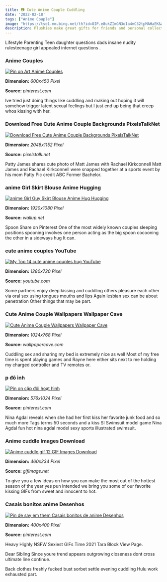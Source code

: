 ```yaml
---
title: 📷 Cute Anime Couple Cuddling
date: '2022-02-18'
tags: ["Anime Couple"]
image: "https://tse1.mm.bing.net/th?id=OIP.e8ukZImGN3oIa4mC32tpMAHaEK&amp;pid=15.1"
description: Plushies make great gifts for friends and personal collections People of all ages appreciate a cuddle buddy be it kids or adults And the cutest types of plus
---
```




Lifestyle Parenting Teen daughter questions dads insane nudity rulesteenage girl appealed internet questions .



###  Anime Couples

[![Pin on Art  Anime Couples](https://i.pinimg.com/736x/2f/ac/86/2fac86ddc77eea1cf45ce22467524629--couple-cuddling-anime-couples-cuddling.jpg)](https://i.pinimg.com/736x/2f/ac/86/2fac86ddc77eea1cf45ce22467524629--couple-cuddling-anime-couples-cuddling.jpg)


**Dimension:** _600x450 Pixel_ 

**Source:** _pinterest.com_ 


Ive tried just doing things like cuddling and making out hoping it will somehow trigger latent sexual feelings but I just end up being that creep whos kissing with her.


### Download Free Cute Anime Couple Backgrounds PixelsTalkNet

[![Download Free Cute Anime Couple Backgrounds  PixelsTalkNet](https://www.pixelstalk.net/wp-content/uploads/2016/07/Cute-Anime-Couple-Backgrounds-HD.jpg)](https://www.pixelstalk.net/wp-content/uploads/2016/07/Cute-Anime-Couple-Backgrounds-HD.jpg)


**Dimension:** _2048x1152 Pixel_ 

**Source:** _pixelstalk.net_ 


Patty James shares cute photo of Matt James with Rachael Kirkconnell Matt James and Rachael Kirkconnell were snapped together at a sports event by his mom Patty Pic credit ABC Former Bachelor.


### anime Girl Skirt Blouse Anime Hugging 

[![anime Girl Guy Skirt Blouse Anime Hug Hugging ](https://wallup.net/wp-content/uploads/2019/09/08/807023-anime-girl-guy-skirt-blouse-anime-hug-hugging-couple-love-mood-people-men-women-happy.jpg)](https://wallup.net/wp-content/uploads/2019/09/08/807023-anime-girl-guy-skirt-blouse-anime-hug-hugging-couple-love-mood-people-men-women-happy.jpg)


**Dimension:** _1920x1080 Pixel_ 

**Source:** _wallup.net_ 


Spoon Share on Pinterest One of the most widely known couples sleeping positions spooning involves one person acting as the big spoon cocooning the other in a sideways hug It can.


###  cute anime couples YouTube

[![My Top 14 cute anime couples hug  YouTube](https://i.ytimg.com/vi/TXTyOzafWsE/maxresdefault.jpg)](https://i.ytimg.com/vi/TXTyOzafWsE/maxresdefault.jpg)


**Dimension:** _1280x720 Pixel_ 

**Source:** _youtube.com_ 


Some partners enjoy deep kissing and cuddling others pleasure each other via oral sex using tongues mouths and lips Again lesbian sex can be about penetration Other things that may be part.


### Cute Anime Couple Wallpapers Wallpaper Cave

[![Cute Anime Couple Wallpapers  Wallpaper Cave](https://wallpapercave.com/wp/hTAloGz.jpg)](https://wallpapercave.com/wp/hTAloGz.jpg)


**Dimension:** _1024x768 Pixel_ 

**Source:** _wallpapercave.com_ 


Cuddling sex and sharing my bed is extremely nice as well Most of my free time is spent playing games and Rayne here either sits next to me holding my charged controller and TV remotes or.


###  p đô ình

[![Pin on cặp đôi hoạt hình](https://i.pinimg.com/736x/f1/72/ac/f172ac84361019678c4cb62a42c50c74.jpg)](https://i.pinimg.com/736x/f1/72/ac/f172ac84361019678c4cb62a42c50c74.jpg)


**Dimension:** _576x1024 Pixel_ 

**Source:** _pinterest.com_ 


Nina Agdal reveals when she had her first kiss her favorite junk food and so much more Tags terms 50 seconds and a kiss SI Swimsuit model game Nina Agdal fun hot nina agdal model sexy sports illustrated swimsuit.


### Anime cuddle Images Download

[![Anime cuddle gif 12  GIF Images Download](https://gifimage.net/wp-content/uploads/2017/09/anime-cuddle-gif-12.gif)](https://gifimage.net/wp-content/uploads/2017/09/anime-cuddle-gif-12.gif)


**Dimension:** _460x234 Pixel_ 

**Source:** _gifimage.net_ 


To give you a few ideas on how you can make the most out of the hottest season of the year yes pun intended we bring you some of our favorite kissing GIFs from sweet and innocent to hot.


###  Casais bonitos anime Desenhos 

[![Pin de say em them  Casais bonitos de anime Desenhos ](https://i.pinimg.com/736x/86/fb/aa/86fbaa96aa525d939962f759466fc8f9.jpg)](https://i.pinimg.com/736x/86/fb/aa/86fbaa96aa525d939962f759466fc8f9.jpg)


**Dimension:** _400x400 Pixel_ 

**Source:** _pinterest.com_ 



 Heavy Highly NSFW Sexiest GIFs Time 2021 Tara Block View Page.


Dear Sibling Since youre trend appears outgrowing closeness dont cross ultimate line continue.


Back clothes freshly fucked bust sorbet settle evening cuddling Hulu work exhausted part.




